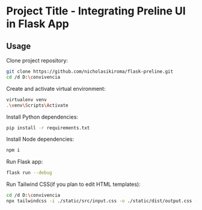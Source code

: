 # Project Title - Integrating Preline UI in Flask App

## Usage

Clone project repository:

```bash
git clone https://github.com/nicholasikiroma/flask-preline.git
cd /d D:\convivencia
```

Create and activate virtual environment:

```bash
virtualenv venv
.\venv\Scripts\Activate
```

Install Python dependencies:

```bash
pip install -r requirements.txt
```

Install Node dependencies:

```bash
npm i
```

Run Flask app:

```bash
flask run --debug
```

Run Tailwind CSS(if you plan to edit HTML templates):

```bash
cd /d D:\convivencia
npx tailwindcss -i ./static/src/input.css -o ./static/dist/output.css --watch
```
